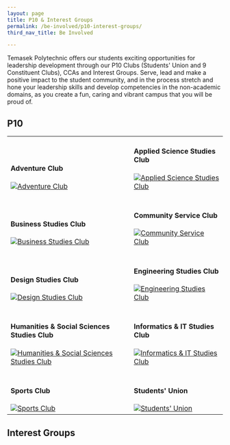 ```yaml
---
layout: page
title: P10 & Interest Groups
permalink: /be-involved/p10-interest-groups/
third_nav_title: Be Involved

---
```


Temasek Polytechnic offers our students exciting opportunities for leadership development through our P10 Clubs (Students' Union and 9 Constituent Clubs), CCAs and Interest Groups. Serve, lead and make a positive impact to the student community, and in the process stretch and hone your leadership skills and develop competencies in the non-academic domains, as you create a fun, caring and vibrant campus that you will be proud of.


## P10

<div>
    <table>
        <tr>
            <td style="max-width:49%; vertical-align:bottom"><h4>Adventure Club</h4>
                <a href="{{site.baseurl}}/p10/ac/">
                    <image src="{{site.baseurl}}/images/CCA_ac.jpg" style="display:block;margin-left:auto;margin-right:auto;" alt="Adventure Club">
                    </image>
                </a>
            </td>
            <td style="max-width:49%; vertical-align:bottom"><h4>Applied Science Studies Club</h4>
                <a href="{{site.baseurl}}/p10/ascsc/">
                    <image src="{{site.baseurl}}/images/CCA_ascsc.jpg" style="display:block;margin-left:auto;margin-right:auto;" alt="Applied Science Studies Club">
                    </image>
                </a>
            </td>
        </tr>
        <tr>
            <td style="max-width:49%; vertical-align:bottom"><br><h4>Business Studies Club</h4>
                <a href="{{site.baseurl}}/p10/bsc/">
                    <image src="{{site.baseurl}}/images/CCA_bsc.jpg" style="display:block;margin-left:auto;margin-right:auto;" alt="Business Studies Club">
                    </image>
                </a>
            </td>
            <td style="max-width:49%; vertical-align:bottom"><br><h4>Community Service Club</h4>
                <a href="{{site.baseurl}}/p10/csc/">
                    <image src="{{site.baseurl}}/images/CCA_csc.jpg" style="display:block;margin-left:auto;margin-right:auto;" alt="Community Service Club">
                    </image>
                </a>
            </td>
        </tr>
        <tr>
            <td style="max-width:49%; vertical-align:bottom"><br><h4>Design Studies Club</h4>
                <a href="{{site.baseurl}}/p10/dsc/">
                    <image src="{{site.baseurl}}/images/CCA_dsc.jpg" style="display:block;margin-left:auto;margin-right:auto;" alt="Design Studies Club">
                    </image>
                </a>
            </td>
            <td style="max-width:49%; vertical-align:bottom"><br><h4>Engineering Studies Club</h4>
                <a href="{{site.baseurl}}/p10/esc/">
                    <image src="{{site.baseurl}}/images/CCA_esc.jpg" style="display:block;margin-left:auto;margin-right:auto;" alt="Engineering Studies Club">
                    </image>
                </a>
            </td>
        </tr>
        <tr>
            <td style="max-width:49%; vertical-align:bottom"><br><h4>Humanities & Social Sciences Studies Club</h4>
                <a href="{{site.baseurl}}/p10/hsssc/">
                    <image src="{{site.baseurl}}/images/CCA_hsssc.jpg" style="display:block;margin-left:auto;margin-right:auto;" alt="Humanities & Social Sciences Studies Club">
                    </image>
                </a>
            </td>
            <td style="max-width:49%; vertical-align:bottom"><br><h4>Informatics & IT Studies Club</h4>
                <a href="{{site.baseurl}}/p10/iitsc/">
                    <image src="{{site.baseurl}}/images/CCA_iitsc.jpg" style="display:block;margin-left:auto;margin-right:auto;" alt="Informatics & IT Studies Club">
                    </image>
                </a>
            </td>
        </tr>
        <tr>
            <td style="max-width:49%; vertical-align:bottom"><br><h4>Sports Club</h4>
                <a href="{{site.baseurl}}/p10/sc/">
                    <image src="{{site.baseurl}}/images/CCA_sc.jpg" style="display:block;margin-left:auto;margin-right:auto;" alt="Sports Club">
                    </image>
                </a>
            </td>
            <td style="max-width:49%; vertical-align:bottom"><br><h4>Students' Union</h4>
                <a href="{{site.baseurl}}/p10/su/">
                    <image src="{{site.baseurl}}/images/CCA_su.jpg" style="display:block;margin-left:auto;margin-right:auto;" alt="Students' Union">
                    </image>
                </a>
            </td>
        </tr>
    </table>
</div>

## Interest Groups